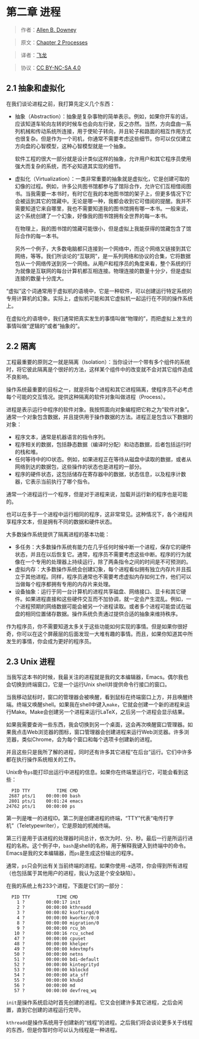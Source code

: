 # 第二章 进程

> 作者：[Allen B. Downey](http://greenteapress.com/wp/)

> 原文：[Chapter 2  Processes](http://greenteapress.com/thinkos/html/thinkos003.html)

> 译者：[飞龙](https://github.com/)

> 协议：[CC BY-NC-SA 4.0](http://creativecommons.org/licenses/by-nc-sa/4.0/)

## 2.1 抽象和虚拟化

在我们谈论进程之前，我打算先定义几个东西：

+   抽象（Abstraction）：抽象是复杂事物的简单表示。例如，如果你开车的话，应该知道车轮向左转的时候车也会向左行驶，反之亦然。当然，方向盘由一系列机械和传动系统所连接，用于使轮子转向，并且轮子和路面的相互作用方式也很复杂。但是作为一个司机，你通常不需要考虑这些细节。你可以仅仅建立方向盘的心智模型，这种心智模型就是一个抽象。

    软件工程的很大一部分就是设计类似这样的抽象，允许用户和其它程序员使用强大而复杂的系统，而不必知道其实现的细节。
    
+   虚拟化（Virtualization）：一类非常重要的抽象就是虚拟化，它是创建可取的幻像的过程。例如，许多公共图书馆都参与了馆际合作，允许它们互相借阅图书。当我需要一本书时，有时它在我的本地图书馆的架子上，但更多情况下它会被运到其它的馆藏中。无论是哪一种，我都会收到它可借阅的提醒。我并不需要知道它来自哪里，我也不需要知道我的图书馆拥有哪一本书。一般来说，这个系统创建了一个幻象，好像我的图书馆拥有全世界的每一本书。

    在物理上，我的图书馆的馆藏可能很小，但是虚拟上我能获得的馆藏包含了馆际合作的每一本书。
    
    另外一个例子，大多数电脑都只连接到一个网络中，而这个网络又链接到其它网络，等等。我们所谈论的“互联网”，是一系列网络和协议的合集，它将数据包从一个网络传送到另一个网络。从用户和程序员的角度来看，整个系统的行为就像是互联网的每台计算机都互相连接。物理连接的数量十分少，但是虚拟连接的数量十分庞大。

“虚拟”这个词通常用于虚拟机的语境中，它是一种软件，可以创建运行特定系统的专用计算机的幻象。实际上，虚拟机可能和其它虚拟机一起运行在不同的操作系统上。

在虚拟化的语境中，我们通常把真实发生的事情叫做“物理的”，而把虚拟上发生的事情叫做“逻辑的”或者“抽象的”。

## 2.2 隔离

工程最重要的原则之一就是隔离（Isolation）：当你设计一个带有多个组件的系统时，将它彼此隔离是个很好的方法，这样某个组件中的改变就不会对其它组件造成不良影响。

操作系统最重要的目标之一，就是将每个进程和其它进程隔离，使程序员不必考虑每个可能的交互情况。提供这种隔离的软件对象叫做进程（Process）。

进程是表示运行中程序的软件对象。我按照面向对象编程把它称之为“软件对象”。通常一个对象包含数据，并且提供用于操作数据的方法。进程正是包含以下数据的对象：

+ 程序文本，通常是机器语言的指令序列。
+ 程序相关的数据，包括静态数据（编译时分配）和动态数据，后者包括运行时的栈和堆。
+ 任何等待中的IO状态。例如，如果进程正在等待从磁盘中读取的数据，或者从网络到达的数据包，这些操作的状态也是进程的一部分。
+ 程序的硬件状态，这包括储存在寄存器中的数据，状态信息，以及程序计数器，它表示当前执行了哪个指令。

通常一个进程运行一个程序，但是对于进程来说，加载并运行新的程序也是可能的。

也可以在多于一个进程中运行相同的程序，这非常常见。这种情况下，各个进程共享程序文本，但是拥有不同的数据和硬件状态。

大多数操作系统提供了隔离进程的基本功能：

+ 多任务：大多数操作系统有能力在几乎任何时候中断一个进程，保存它的硬件状态，并且在以后恢复它。通常，程序员不需要考虑这些中断。程序的行为就像在一个专用的处理器上持续运行，除了两条指令之间的时间是不可预测的。
+ 虚拟内存：大多数操作系统会创建幻象，每个进程看似拥有独立内存片并且孤立于其他进程。同样，程序员通常也不需要考虑虚拟内存如何工作，他们可以当做每个程序都拥有专用的内存片来处理。
+ 设备抽象：运行于同一台计算机的进程共享磁盘、网络接口、显卡和其它硬件。如果进程直接和这些硬件交互而不加协调，就一定会产生混乱。例如，一个进程预期的网络数据可能会被另一个进程读取。或者多个进程可能尝试在磁盘的相同位置储存数据。操作系统负责通过提供合适的抽象来维持秩序。

作为程序员，你不需要知道太多关于这些功能如何实现的事情。但是如果你很好奇，你可以在这个屏蔽层的后面发现一大堆有趣的事情。而且，如果你知道其中所发生的事情，你会成为更好的程序员。

## 2.3 Unix 进程

当我写这本书的时候，我最关注的进程就是我的文本编辑器，Emacs。偶尔我也会切换到终端窗口，它是一个运行Unix shell并提供命令行接口的窗口。

当我移动鼠标时，窗口的管理器会被唤醒，看到鼠标在终端窗口上方，并且唤醒终端。终端又唤醒shell。如果我在shell中键入`make`，它就会创建一个新的进程来运行Make。Make会创建另一个进程来运行LaTeX，之后另一个进程会显示结果。

如果我需要查询一些东西，我会切换到另一个桌面，这会再次唤醒窗口管理器。如果我点击Web浏览器的图标，窗口管理器会创建进程来运行Web浏览器。许多浏览器，类似Chrome，会为每个窗口和每个选项卡创建新的进程。

并且这些只是我所了解的进程，同时还有许多其它进程“在后台”运行。它们中许多都在执行操作系统相关的工作。

Unix命令`ps`能打印出运行中进程的信息。如果你在终端里运行它，可能会看到这些：

```
  PID TTY          TIME CMD
 2687 pts/1    00:00:00 bash
 2801 pts/1    00:01:24 emacs
24762 pts/1    00:00:00 ps
```

第一列是唯一的进程ID。第二列是创建进程的终端，“TTY”代表“电传打字机”（Teletypewriter），它是原始的机械终端。

第三行是用于该进程的处理器时间总计，依次为时、分、秒。最后一行是所运行进程的名称。这个例子中，`bash`是shell的名称，用于解释我键入到终端中的命令。Emacs是我的文本编辑器，而`ps`是生成这份输出的程序。

通常，`ps`只会列出有关当前终端的进程。如果你使用`-e`选项，你会得到所有进程（也包括属于其他用户的进程，我认为这是个安全缺陷）。

在我的系统上有233个进程，下面是它们的一部分：

```
  PID TTY          TIME CMD
    1 ?        00:00:17 init
    2 ?        00:00:00 kthreadd
    3 ?        00:00:02 ksoftirqd/0
    4 ?        00:00:00 kworker/0:0
    8 ?        00:00:00 migration/0
    9 ?        00:00:00 rcu_bh
   10 ?        00:00:16 rcu_sched
   47 ?        00:00:00 cpuset
   48 ?        00:00:00 khelper
   49 ?        00:00:00 kdevtmpfs
   50 ?        00:00:00 netns
   51 ?        00:00:00 bdi-default
   52 ?        00:00:00 kintegrityd
   53 ?        00:00:00 kblockd
   54 ?        00:00:00 ata_sff
   55 ?        00:00:00 khubd
   56 ?        00:00:00 md
   57 ?        00:00:00 devfreq_wq
```

`init`是操作系统启动时首先创建的进程。它又会创建许多其它进程，之后会闲置，直到它创建的进程运行完毕。

`kthreadd`是操作系统用于创建新的“线程”的进程。之后我们将会谈论更多关于线程的东西，但是你暂时你可以认为线程是一种进程。
